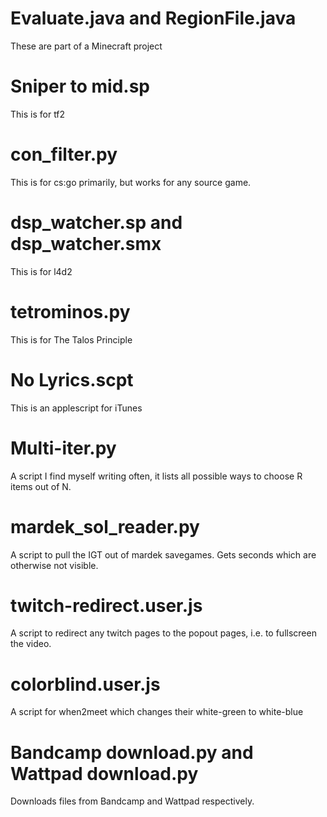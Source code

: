 # Evaluate.java and RegionFile.java
These are part of a Minecraft project

# Sniper to mid.sp
This is for tf2

# con_filter.py
This is for cs:go primarily, but works for any source game.

# dsp_watcher.sp and dsp_watcher.smx
This is for l4d2

# tetrominos.py
This is for The Talos Principle

# No Lyrics.scpt
This is an applescript for iTunes

# Multi-iter.py
A script I find myself writing often, it lists all possible ways to choose R items out of N.

# mardek_sol_reader.py
A script to pull the IGT out of mardek savegames. Gets seconds which are otherwise not visible.

# twitch-redirect.user.js
A script to redirect any twitch pages to the popout pages, i.e. to fullscreen the video.

# colorblind.user.js
A script for when2meet which changes their white-green to white-blue

# Bandcamp download.py and Wattpad download.py
Downloads files from Bandcamp and Wattpad respectively.